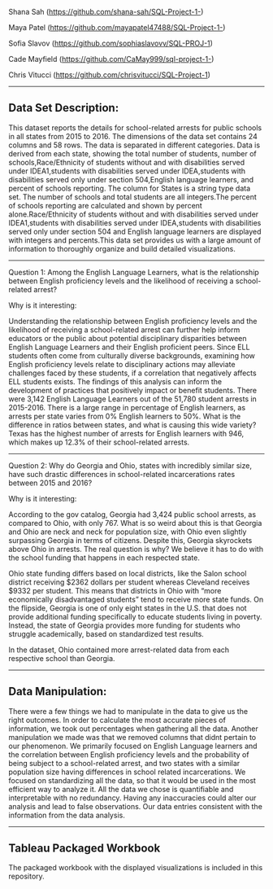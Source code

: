 Shana Sah (https://github.com/shana-sah/SQL-Project-1-)

Maya Patel (https://github.com/mayapatel47488/SQL-Project-1-)

Sofia Slavov (https://github.com/sophiaslavovv/SQL-PROJ-1)

Cade Mayfield (https://github.com/CaMay999/sql-project-1-)

Chris Vitucci (https://github.com/chrisvitucci/SQL-Project-1)

------------------------------------------------------------------------------------------------------------
Data Set Description:
---------------------------

This dataset reports the details for school-related arrests for public schools in all states from 2015 to 2016. The dimensions of the data set contains 24 columns and 58 rows. The data is separated in different categories. Data is derived from each state, showing the total number of students, number of schools,Race/Ethnicity of students without and with disabilities served under IDEA1,students  with disabilities served under IDEA,students with disabilities served only under section 504,English language learners, and percent of schools reporting. The column for States is a string type data set. The number of schools and total students are all integers.The percent of schools reporting are calculated and shown by percent alone.Race/Ethnicity of students without and with disabilities served under IDEA1,students with disabilities served under IDEA,students with disabilities served only under section 504 and English language learners are displayed with integers and percents.This data set provides us with a large amount of information to thoroughly organize and build detailed visualizations.

------------------------------------------------------------------------------------------------------------

Question 1: Among the English Language Learners, what is the relationship between English proficiency levels and the likelihood of receiving a school-related arrest?

Why is it interesting: 

Understanding the relationship between English proficiency levels and the likelihood of receiving a school-related arrest can further help inform educators or the public about potential disciplinary disparities between English Language Learners and their English proficient peers. Since ELL students often come from culturally diverse backgrounds, examining how English proficiency levels relate to disciplinary actions may alleviate challenges faced by these students, if a correlation that negatively affects ELL students exists. The findings of this analysis can inform the development of practices that positively impact or benefit students.
There were 3,142 English Language Learners out of the 51,780 student arrests in 2015-2016. There is a large range in percentage of English learners, as arrests per state varies from 0% English learners to 50%. What is the difference in ratios between states, and what is causing this wide variety? Texas has the highest number of arrests for English learners with 946, which makes up 12.3% of their school-related arrests.
























------------------------------------------------------------------------------------------------------------

Question 2: Why do Georgia and Ohio, states with incredibly similar size, have such drastic differences in school-related incarcerations rates  between 2015 and 2016?

Why is it interesting: 

According to the gov catalog, Georgia had 3,424 public school arrests, as compared to Ohio, with only 767. What is so weird about this is that Georgia and Ohio are neck and neck for population size, with Ohio even slightly surpassing Georgia in terms of citizens. Despite this, Georgia skyrockets above Ohio in arrests. The real question is why? We believe it has to do with the school funding that happens in each respected state.

Ohio state funding differs based on local districts, like the Salon school district receiving $2362 dollars per student whereas Cleveland receives $9332 per student. This means that districts in Ohio with “more economically disadvantaged students” tend to receive more state funds.  On the flipside, Georgia is one of only eight states in the U.S. that does not provide additional funding specifically to educate students living in poverty. Instead, the state of Georgia provides more funding for students who struggle academically, based on standardized test results. 

In the dataset, Ohio contained more arrest-related data from each respective school than Georgia. 

















------------------------------------------------------------------------------------------------------------
Data Manipulation:
-------------------
There were a few things we had to manipulate in the data to give us the right outcomes. In order to calculate the most accurate pieces of information, we took out percentages when gathering all the data. Another manipulation we made was that we removed columns that didnt pertain to our phenomenon. We primarily focused on English Language learners and the correlation between English proficiency levels and the probability of being subject to a school-related arrest, and two states with a similar population size having differences in school related incarcerations. We focused on standardizing all the data, so that it would be used in the most efficient way to analyze it. All the data we chose is quantifiable and interpretable with no redundancy. Having any inaccuracies could alter our analysis and lead to false observations. Our data entries consistent with the information from the data analysis.


------------------------------------------------------------------------------------------------------------
Tableau Packaged Workbook
--------------------------

The packaged workbook with the displayed visualizations is included in this repository.









